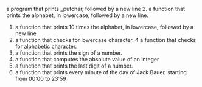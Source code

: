 a program that prints _putchar, followed by a new line
2. a function that prints the alphabet, in lowercase, followed by a new line.
1. a function that prints 10 times the alphabet, in lowercase, followed by a new line
3. a function that checks for lowercase character.
4 a function that checks for alphabetic character.
5. a function that prints the sign of a number.
6. a function that computes the absolute value of an integer
7. a function that prints the last digit of a number.
8. a function that prints every minute of the day of Jack Bauer, starting from 00:00 to 23:59
